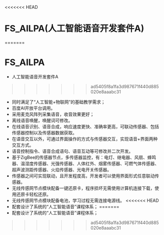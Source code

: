 <<<<<<< HEAD
# FS_AILPA(人工智能语音开发套件A)
=======
# FS_AILPA
- 人工智能语音开发套件A
>>>>>>> ad5405f8a1fa3d987671f440d885020e8aaabc31
- 同时满足了“人工智能+物联网”的基础教学需求；
- 百度AI开放平台调用。
- 采用麦克风阵列采集语音，收音效果更好；
- 离线语音唤醒，唤醒词可修改。
- 在线语音识别、语音合成，响应速度更快、准确率更高，可联动传感器、包括传感器控制以及传感器数据获取。
- 在语音交互以外，可通过界面操作的方式与传感器交互，实现语音+界面两种交互方式。
- 语音控制指令、语音合成语句、语音互动等可修改并二次开发。
- 基于ZigBee的传感器节点，多传感器监控，有：电灯、继电器、风扇、蜂鸣器、温湿度传感器、光强传感器、人体红外、烟雾传感器、可燃气体传感器、超声波测距传感器、火焰传感器、光电开关传感器。
- 传感器之间可实现联动，且开发程度高，开发者可以使用界面形式任意联动传感器。
- 无线传感网节点模块配备一键还原卡，程序损坏无需使用计算机连接下载，使用还原卡轻松还原。
- 无线传感网节点模块配备电池，学习过程无需连接电源线。
<<<<<<< HEAD
- 配套设计了系统的“人工智能语音”课程体系；
=======
- 配套设计了系统的“人工智能语音”课程体系；
>>>>>>> ad5405f8a1fa3d987671f440d885020e8aaabc31
